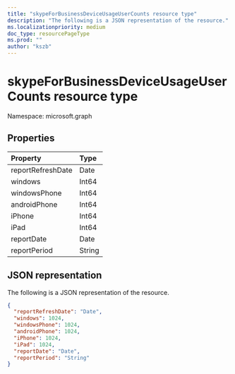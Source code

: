 ```yaml
---
title: "skypeForBusinessDeviceUsageUserCounts resource type"
description: "The following is a JSON representation of the resource."
ms.localizationpriority: medium
doc_type: resourcePageType
ms.prod: ""
author: "kszb"
---
```


# skypeForBusinessDeviceUsageUserCounts resource type

Namespace: microsoft.graph

## Properties

| Property          | Type   |
| :---------------- | :----- |
| reportRefreshDate | Date   |
| windows           | Int64  |
| windowsPhone      | Int64  |
| androidPhone      | Int64  |
| iPhone            | Int64  |
| iPad              | Int64  |
| reportDate        | Date   |
| reportPeriod      | String |

## JSON representation

The following is a JSON representation of the resource.

<!-- {
  "blockType": "resource",
  "@odata.type": "microsoft.graph.skypeForBusinessDeviceUsageUserCounts"
} -->

```json
{
  "reportRefreshDate": "Date",
  "windows": 1024,
  "windowsPhone": 1024,
  "androidPhone": 1024,
  "iPhone": 1024,
  "iPad": 1024,
  "reportDate": "Date",
  "reportPeriod": "String"
}
```


